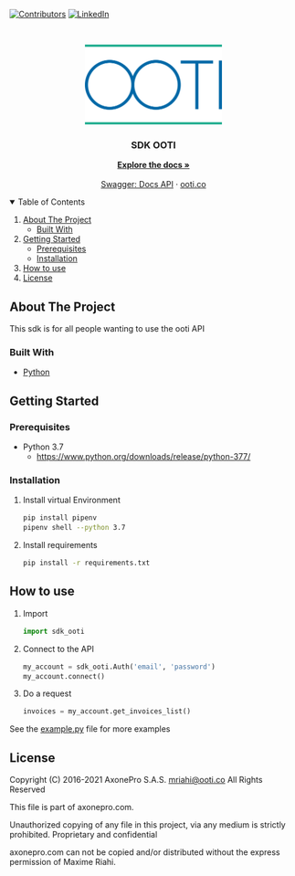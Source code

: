 <!-- PROJECT SHIELDS -->
[![Contributors][contributors-shield]][contributors-url]
[![LinkedIn][linkedin-shield]][linkedin-url]

<!-- PROJECT LOGO -->
<br />
<p align="center">
  <a href="https://github.com/HippolyteBringer/sdk-ooti/blob/master/README.md">
    <img src="logo.png" alt="Logo" width="240" height="140">
  </a>

  <h3 align="center">SDK OOTI</h3>

  <p align="center">
    <a href="https://github.com/HippolyteBringer/sdk-ooti/blob/master/README.md"><strong>Explore the docs »</strong></a>
    <br />
    <br />
    <a href="https://app.ooti.co/api/v1/docs/">Swagger: Docs API</a>
    ·
    <a href="https://ooti.co/">ooti.co</a>
  </p>
</p>


<!-- TABLE OF CONTENTS -->
<details open="open">
  <summary>Table of Contents</summary>
  <ol>
    <li>
      <a href="#about-the-project">About The Project</a>
      <ul>
        <li><a href="#built-with">Built With</a></li>
      </ul>
    </li>
    <li>
      <a href="#getting-started">Getting Started</a>
      <ul>
        <li><a href="#prerequisites">Prerequisites</a></li>
        <li><a href="#installation">Installation</a></li>
      </ul>
    </li>
    <li>
      <a href="#how-to-use">How to use</a>
    </li>
    <li><a href="#license">License</a></li>
  </ol>
</details>



<!-- ABOUT THE PROJECT -->
## About The Project

This sdk is for all people wanting to use the ooti API


### Built With

* [Python](https://www.python.org/)


<!-- GETTING STARTED -->
## Getting Started

### Prerequisites

* Python 3.7
  - https://www.python.org/downloads/release/python-377/


### Installation

1. Install virtual Environment
   ```sh
   pip install pipenv
   pipenv shell --python 3.7
   ```
2. Install requirements
   ```sh
   pip install -r requirements.txt
   ```

<!-- HOW TO USE -->
## How to use

1. Import
   ```py
   import sdk_ooti
   ```
2. Connect to the API
   ```py
   my_account = sdk_ooti.Auth('email', 'password')
   my_account.connect()
   ```
3. Do a request
   ```py
   invoices = my_account.get_invoices_list()
   ``` 

See the [example.py](https://github.com/HippolyteBringer/sdk-ooti/blob/master/example.py) file for more examples


<!-- LICENSE -->
## License

Copyright (C) 2016-2021 AxonePro S.A.S. mriahi@ooti.co All Rights Reserved

This file is part of axonepro.com.

Unauthorized copying of any file in this project, via any medium is strictly prohibited. Proprietary and confidential

axonepro.com can not be copied and/or distributed without the express permission of Maxime Riahi.


<!-- MARKDOWN LINKS & IMAGES -->
[linkedin-url]: https://www.linkedin.com/company/ooti-co/
[linkedin-shield]: https://img.shields.io/badge/-LinkedIn-black.svg?style=for-the-badge&logo=linkedin&colorB=555
[contributors-url]: https://github.com/axonepro/immo/graphs/contributors
[contributors-shield]: https://img.shields.io/github/contributors/immo/Best-README-Template.svg?style=for-the-badge